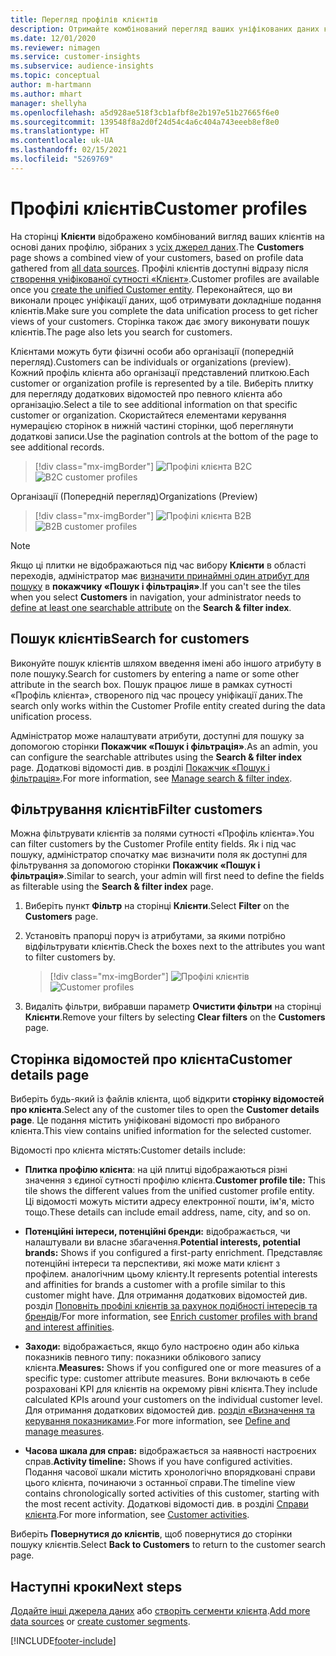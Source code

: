 ```yaml
---
title: Перегляд профілів клієнтів
description: Отримайте комбінований перегляд ваших уніфікованих даних клієнтів.
ms.date: 12/01/2020
ms.reviewer: nimagen
ms.service: customer-insights
ms.subservice: audience-insights
ms.topic: conceptual
author: m-hartmann
ms.author: mhart
manager: shellyha
ms.openlocfilehash: a5d928ae518f3cb1afbf8e2b197e51b27665f6e0
ms.sourcegitcommit: 139548f8a2d0f24d54c4a6c404a743eeeb8ef8e0
ms.translationtype: HT
ms.contentlocale: uk-UA
ms.lasthandoff: 02/15/2021
ms.locfileid: "5269769"
---
```

# <a name="customer-profiles"></a><span data-ttu-id="16483-103">Профілі клієнтів</span><span class="sxs-lookup"><span data-stu-id="16483-103">Customer profiles</span></span>

<span data-ttu-id="16483-104">На сторінці **Клієнти** відображено комбінований вигляд ваших клієнтів на основі даних профілю, зібраних з [усіх джерел даних](data-sources.md).</span><span class="sxs-lookup"><span data-stu-id="16483-104">The **Customers** page shows a combined view of your customers, based on profile data gathered from [all data sources](data-sources.md).</span></span> <span data-ttu-id="16483-105">Профілі клієнтів доступні відразу після [створення уніфікованої сутності «Клієнт»](data-unification.md).</span><span class="sxs-lookup"><span data-stu-id="16483-105">Customer profiles are available once you [create the unified Customer entity](data-unification.md).</span></span> <span data-ttu-id="16483-106">Переконайтеся, що ви виконали процес уніфікації даних, щоб отримувати докладніше подання клієнтів.</span><span class="sxs-lookup"><span data-stu-id="16483-106">Make sure you complete the data unification process to get richer views of your customers.</span></span> <span data-ttu-id="16483-107">Сторінка також дає змогу виконувати пошук клієнтів.</span><span class="sxs-lookup"><span data-stu-id="16483-107">The page also lets you search for customers.</span></span>

<span data-ttu-id="16483-108">Клієнтами можуть бути фізичні особи або організації (попередній перегляд).</span><span class="sxs-lookup"><span data-stu-id="16483-108">Customers can be individuals or organizations (preview).</span></span> <span data-ttu-id="16483-109">Кожний профіль клієнта або організації представлений плиткою.</span><span class="sxs-lookup"><span data-stu-id="16483-109">Each customer or organization profile is represented by a tile.</span></span> <span data-ttu-id="16483-110">Виберіть плитку для перегляду додаткових відомостей про певного клієнта або організацію.</span><span class="sxs-lookup"><span data-stu-id="16483-110">Select a tile to see additional information on that specific customer or organization.</span></span> <span data-ttu-id="16483-111">Скористайтеся елементами керування нумерацією сторінок в нижній частині сторінки, щоб переглянути додаткові записи.</span><span class="sxs-lookup"><span data-stu-id="16483-111">Use the pagination controls at the bottom of the page to see additional records.</span></span>

> [!div class="mx-imgBorder"] 
> <span data-ttu-id="16483-112">![Профілі клієнта B2C](media/profiles-customers.png "Профілі клієнта B2C")</span><span class="sxs-lookup"><span data-stu-id="16483-112">![B2C customer profiles](media/profiles-customers.png "B2C customer profiles")</span></span>

<span data-ttu-id="16483-113">Організації (Попередній перегляд)</span><span class="sxs-lookup"><span data-stu-id="16483-113">Organizations (Preview)</span></span>
> [!div class="mx-imgBorder"] 
> <span data-ttu-id="16483-114">![Профілі клієнта B2B](media/profile-customers-b2b.png "Профілі клієнта B2B")</span><span class="sxs-lookup"><span data-stu-id="16483-114">![B2B customer profiles](media/profile-customers-b2b.png "B2B customer profiles")</span></span>

> [!NOTE]
> <span data-ttu-id="16483-115">Якщо ці плитки не відображаються під час вибору **Клієнти** в області переходів, адміністратор має [визначити принаймні один атрибут для пошуку](search-filter-index.md) в **покажчику «Пошук і фільтрація»**.</span><span class="sxs-lookup"><span data-stu-id="16483-115">If you can't see the tiles when you select **Customers** in navigation, your administrator needs to [define at least one searchable attribute](search-filter-index.md) on the **Search & filter index**.</span></span>

## <a name="search-for-customers"></a><span data-ttu-id="16483-116">Пошук клієнтів</span><span class="sxs-lookup"><span data-stu-id="16483-116">Search for customers</span></span>

<span data-ttu-id="16483-117">Виконуйте пошук клієнтів шляхом введення імені або іншого атрибуту в поле пошуку.</span><span class="sxs-lookup"><span data-stu-id="16483-117">Search for customers by entering a name or some other attribute in the search box.</span></span> <span data-ttu-id="16483-118">Пошук працює лише в рамках сутності «Профіль клієнта», створеного під час процесу уніфікації даних.</span><span class="sxs-lookup"><span data-stu-id="16483-118">The search only works within the Customer Profile entity created during the data unification process.</span></span>

<span data-ttu-id="16483-119">Адміністратор може налаштувати атрибути, доступні для пошуку за допомогою сторінки **Покажчик «Пошук і фільтрація»**.</span><span class="sxs-lookup"><span data-stu-id="16483-119">As an admin, you can configure the searchable attributes using the **Search & filter index** page.</span></span> <span data-ttu-id="16483-120">Додаткові відомості див. в розділі [Покажчик «Пошук і фільтрація»](search-filter-index.md).</span><span class="sxs-lookup"><span data-stu-id="16483-120">For more information, see [Manage search & filter index](search-filter-index.md).</span></span>

## <a name="filter-customers"></a><span data-ttu-id="16483-121">Фільтрування клієнтів</span><span class="sxs-lookup"><span data-stu-id="16483-121">Filter customers</span></span>

<span data-ttu-id="16483-122">Можна фільтрувати клієнтів за полями сутності «Профіль клієнта».</span><span class="sxs-lookup"><span data-stu-id="16483-122">You can filter customers by the Customer Profile entity fields.</span></span> <span data-ttu-id="16483-123">Як і під час пошуку, адміністратор спочатку має визначити поля як доступні для фільтрування за допомогою сторінки **Покажчик «Пошук і фільтрація»**.</span><span class="sxs-lookup"><span data-stu-id="16483-123">Similar to search, your admin will first need to define the fields as filterable using the **Search & filter index** page.</span></span>

1. <span data-ttu-id="16483-124">Виберіть пункт **Фільтр** на сторінці **Клієнти**.</span><span class="sxs-lookup"><span data-stu-id="16483-124">Select **Filter** on the **Customers** page.</span></span>

2. <span data-ttu-id="16483-125">Установіть прапорці поруч із атрибутами, за якими потрібно відфільтрувати клієнтів.</span><span class="sxs-lookup"><span data-stu-id="16483-125">Check the boxes next to the attributes you want to filter customers by.</span></span>

   > [!div class="mx-imgBorder"] 
   > <span data-ttu-id="16483-126">![Профілі клієнтів](media/profiles-customers3.png "Профілі клієнтів")</span><span class="sxs-lookup"><span data-stu-id="16483-126">![Customer profiles](media/profiles-customers3.png "Customer profiles")</span></span>

3. <span data-ttu-id="16483-127">Видаліть фільтри, вибравши параметр **Очистити фільтри** на сторінці **Клієнти**.</span><span class="sxs-lookup"><span data-stu-id="16483-127">Remove your filters by selecting **Clear filters** on the **Customers** page.</span></span>

##  <a name="customer-details-page"></a><span data-ttu-id="16483-128">Сторінка відомостей про клієнта</span><span class="sxs-lookup"><span data-stu-id="16483-128">Customer details page</span></span>

<span data-ttu-id="16483-129">Виберіть будь-який із файлів клієнта, щоб відкрити **сторінку відомостей про клієнта**.</span><span class="sxs-lookup"><span data-stu-id="16483-129">Select any of the customer tiles to open the **Customer details page**.</span></span> <span data-ttu-id="16483-130">Це подання містить уніфіковані відомості про вибраного клієнта.</span><span class="sxs-lookup"><span data-stu-id="16483-130">This view contains unified information for the selected customer.</span></span>

<span data-ttu-id="16483-131">Відомості про клієнта містять:</span><span class="sxs-lookup"><span data-stu-id="16483-131">Customer details include:</span></span>

-   <span data-ttu-id="16483-132">**Плитка профілю клієнта**: на цій плитці відображаються різні значення з єдиної сутності профілю клієнта.</span><span class="sxs-lookup"><span data-stu-id="16483-132">**Customer profile tile:** This tile shows the different values from the unified customer profile entity.</span></span> <span data-ttu-id="16483-133">Ці відомості можуть містити адресу електронної пошти, ім'я, місто тощо.</span><span class="sxs-lookup"><span data-stu-id="16483-133">These details can include email address, name, city, and so on.</span></span> 

-   <span data-ttu-id="16483-134">**Потенційні інтереси, потенційні бренди:** відображається, чи налаштували ви власне збагачення.</span><span class="sxs-lookup"><span data-stu-id="16483-134">**Potential interests, potential brands:** Shows if you configured a first-party enrichment.</span></span> <span data-ttu-id="16483-135">Представляє потенційні інтереси та перспективи, які може мати клієнт з профілем. аналогічним цьому клієнту.</span><span class="sxs-lookup"><span data-stu-id="16483-135">It represents potential interests and affinities for brands a customer with a profile similar to this customer might have.</span></span> <span data-ttu-id="16483-136">Для отримання додаткових відомостей див. розділ [Поповніть профілі клієнтів за рахунок подібності інтересів та брендів](enrichment-microsoft-graph.md)/</span><span class="sxs-lookup"><span data-stu-id="16483-136">For more information, see [Enrich customer profiles with brand and interest affinities](enrichment-microsoft-graph.md).</span></span>

-   <span data-ttu-id="16483-137">**Заходи:** відображається, якщо було настроєно один або кілька показників певного типу: показники облікового запису клієнта.</span><span class="sxs-lookup"><span data-stu-id="16483-137">**Measures:** Shows if you configured one or more measures of a specific type: customer attribute measures.</span></span> <span data-ttu-id="16483-138">Вони включають в себе розраховані KPI для клієнтів на окремому рівні клієнта.</span><span class="sxs-lookup"><span data-stu-id="16483-138">They include calculated KPIs around your customers on the individual customer level.</span></span> <span data-ttu-id="16483-139">Для отримання додаткових відомостей див. [розділ «Визначення та керування показниками»](measures.md).</span><span class="sxs-lookup"><span data-stu-id="16483-139">For more information, see [Define and manage measures](measures.md).</span></span>

-   <span data-ttu-id="16483-140">**Часова шкала для справ:** відображається за наявності настроєних справ.</span><span class="sxs-lookup"><span data-stu-id="16483-140">**Activity timeline:** Shows if you have configured activities.</span></span> <span data-ttu-id="16483-141">Подання часової шкали містить хронологічно впорядковані справи цього клієнта, починаючи з останньої справи.</span><span class="sxs-lookup"><span data-stu-id="16483-141">The timeline view contains chronologically sorted activities of this customer, starting with the most recent activity.</span></span> <span data-ttu-id="16483-142">Додаткові відомості див. в розділі [Справи клієнта](activities.md).</span><span class="sxs-lookup"><span data-stu-id="16483-142">For more information, see [Customer activities](activities.md).</span></span>

<span data-ttu-id="16483-143">Виберіть **Повернутися до клієнтів**, щоб повернутися до сторінки пошуку клієнтів.</span><span class="sxs-lookup"><span data-stu-id="16483-143">Select **Back to Customers** to return to the customer search page.</span></span>

## <a name="next-steps"></a><span data-ttu-id="16483-144">Наступні кроки</span><span class="sxs-lookup"><span data-stu-id="16483-144">Next steps</span></span>

<span data-ttu-id="16483-145">[Додайте інші джерела даних](data-sources.md) або [створіть сегменти клієнта](segments.md).</span><span class="sxs-lookup"><span data-stu-id="16483-145">[Add more data sources](data-sources.md) or [create customer segments](segments.md).</span></span>


[!INCLUDE[footer-include](../includes/footer-banner.md)]